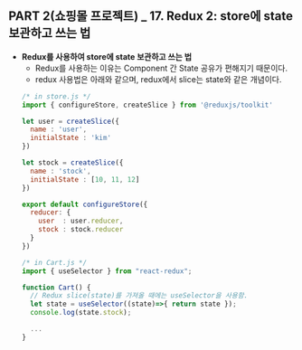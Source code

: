 ## PART 2(쇼핑몰 프로젝트) _ 17. Redux 2: store에 state 보관하고 쓰는 법

- **Redux를 사용하여 store에 state 보관하고 쓰는 법**
  - Redux를 사용하는 이유는 Component 간 State 공유가 편해지기 때문이다.
  - redux 사용법은 아래와 같으며, redux에서 slice는 state와 같은 개념이다.
  ```jsx
  /* in store.js */
  import { configureStore, createSlice } from '@reduxjs/toolkit'

  let user = createSlice({
    name : 'user',
    initialState : 'kim'
  })

  let stock = createSlice({
    name : 'stock',
    initialState : [10, 11, 12]
  })
  
  export default configureStore({
    reducer: { 
      user  : user.reducer,
      stock : stock.reducer
    }
  }) 
  ```
  ```jsx
  /* in Cart.js */
  import { useSelector } from "react-redux";

  function Cart() {
    // Redux slice(state)를 가져올 때에는 useSelector을 사용함.
    let state = useSelector((state)=>{ return state }); 
    console.log(state.stock);

    ...
  }
  
  ```
